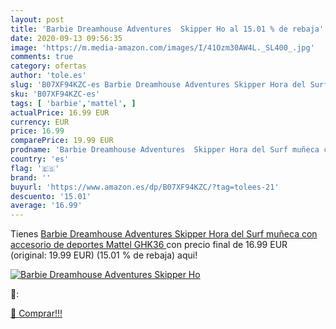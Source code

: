 ```yaml
---
layout: post
title: 'Barbie Dreamhouse Adventures  Skipper Ho al 15.01 % de rebaja'
date: 2020-09-13 09:56:35
image: 'https://m.media-amazon.com/images/I/41Ozm30AW4L._SL400_.jpg'
comments: true
category: ofertas
author: 'tole.es'
slug: 'B07XF94KZC-es Barbie Dreamhouse Adventures Skipper Hora del Surf muñeca...'
sku: 'B07XF94KZC-es'
tags: [ 'barbie','mattel', ]
actualPrice: 16.99 EUR
currency: EUR
price: 16.99
comparePrice: 19.99 EUR
prodname: 'Barbie Dreamhouse Adventures  Skipper Hora del Surf muñeca con accesorio de deportes  Mattel GHK36 '
country: 'es'
flag: '🇪🇸'
brand: ''
buyurl: 'https://www.amazon.es/dp/B07XF94KZC/?tag=tolees-21'
descuento: '15.01'
average: '16.99'
---
```


Tienes [Barbie Dreamhouse Adventures  Skipper Hora del Surf muñeca con accesorio de deportes  Mattel GHK36 ](https://www.amazon.es/dp/B07XF94KZC/?tag=tolees-21) con precio final de  16.99 EUR (original: 19.99 EUR) (15.01 %  de rebaja) aqui!

[![Barbie Dreamhouse Adventures  Skipper Ho](https://m.media-amazon.com/images/I/41Ozm30AW4L._SL400_.jpg)](https://www.amazon.es/dp/B07XF94KZC/?tag=tolees-21)

🔎:


[🛒 Comprar!!!](https://www.amazon.es/dp/B07XF94KZC/?tag=tolees-21)
